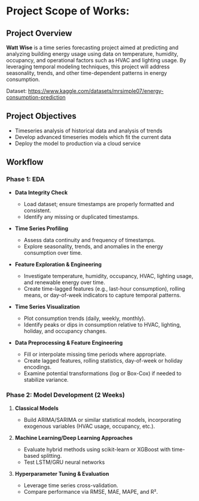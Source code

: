 # Project Scope of Works:

## Project Overview
**Watt Wise** is a time series forecasting project aimed at predicting and analyzing building energy usage using data on temperature, humidity, occupancy, and operational factors such as HVAC and lighting usage. By leveraging temporal modeling techniques, this project will address seasonality, trends, and other time-dependent patterns in energy consumption.

Dataset: https://www.kaggle.com/datasets/mrsimple07/energy-consumption-prediction

## Project Objectives
- Timeseries analysis of historical data and analysis of trends
- Develop advanced timeseries models which fit the current data
- Deploy the model to production via a cloud service

## Workflow

### **Phase 1: EDA**
- **Data Integrity Check**
    - Load dataset; ensure timestamps are properly formatted and consistent.
    - Identify any missing or duplicated timestamps.

- **Time Series Profiling**
    - Assess data continuity and frequency of timestamps.
    - Explore seasonality, trends, and anomalies in the energy consumption over time.

- **Feature Exploration & Engineering**
    - Investigate temperature, humidity, occupancy, HVAC, lighting usage, and renewable energy over time.
    - Create time-lagged features (e.g., last-hour consumption), rolling means, or day-of-week indicators to capture temporal patterns.

- **Time Series Visualization**
    - Plot consumption trends (daily, weekly, monthly).
    - Identify peaks or dips in consumption relative to HVAC, lighting, holiday, and occupancy changes.

- **Data Preprocessing & Feature Engineering**
    - Fill or interpolate missing time periods where appropriate.
    - Create lagged features, rolling statistics, day-of-week or holiday encodings.
    - Examine potential transformations (log or Box-Cox) if needed to stabilize variance.

### **Phase 2: Model Development (2 Weeks)**

1. **Classical Models**
    - Build ARIMA/SARIMA or similar statistical models, incorporating exogenous variables (HVAC usage, occupancy, etc.).

2. **Machine Learning/Deep Learning Approaches** 
    - Evaluate hybrid methods using scikit-learn or XGBoost with time-based splitting.
    - Test LSTM/GRU neural networks 

3. **Hyperparameter Tuning & Evaluation**
    - Leverage time series cross-validation.
    - Compare performance via RMSE, MAE, MAPE, and R².